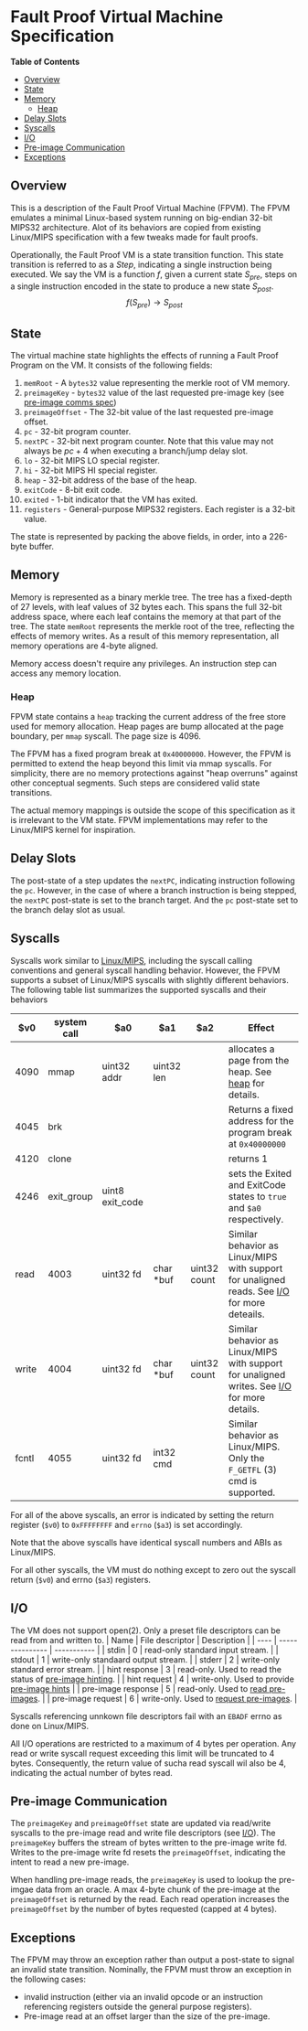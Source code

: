 # Fault Proof Virtual Machine Specification

<!-- START doctoc generated TOC please keep comment here to allow auto update -->
<!-- DON'T EDIT THIS SECTION, INSTEAD RE-RUN doctoc TO UPDATE -->
**Table of Contents**

- [Overview](#overview)
- [State](#state)
- [Memory](#memory)
  - [Heap](#heap)
- [Delay Slots](#delay-slots)
- [Syscalls](#syscalls)
- [I/O](#io)
- [Pre-image Communication](#pre-image-communication)
- [Exceptions](#exceptions)

<!-- END doctoc generated TOC please keep comment here to allow auto update -->

## Overview

This is a description of the Fault Proof Virtual Machine (FPVM). The FPVM emulates a minimal Linux-based system running on big-endian 32-bit MIPS32 architecture. Alot of its behaviors are copied from existing Linux/MIPS specification with a few tweaks made for fault proofs.

Operationally, the Fault Proof VM is a state transition function. This state transition is referred to as a *Step*, indicating a single instruction being executed. We say the VM is a function $f$, given a current state $S_{pre}$, steps on a single instruction encoded in the state to produce a new state $S_{post}$.
 $$f(S_{pre}) \rightarrow S_{post}$$

## State
The virtual machine state highlights the effects of running a Fault Proof Program on the VM.
It consists of the following fields:
1. `memRoot` - A `bytes32` value representing the merkle root of VM memory.
2. `preimageKey` - `bytes32` value of the last requested pre-image key (see [pre-image comms spec](fault-proof.md#pre-image-communication))
3. `preimageOffset` - The 32-bit value of the last requested pre-image offset.
4. `pc` - 32-bit program counter.
5. `nextPC` - 32-bit next program counter. Note that this value may not always be $pc+4$ when executing a branch/jump delay slot.
6. `lo` - 32-bit MIPS LO special register.
7. `hi` - 32-bit MIPS HI special register.
8. `heap` - 32-bit address of the base of the heap.
9. `exitCode` - 8-bit exit code.
10. `exited` - 1-bit indicator that the VM has exited.
11. `registers` - General-purpose MIPS32 registers. Each register is a 32-bit value.

The state is represented by packing the above fields, in order, into a 226-byte buffer.

## Memory

Memory is represented as a binary merkle tree. The tree has a fixed-depth of 27 levels, with leaf values of 32 bytes each. This spans the full 32-bit address space, where each leaf contains the memory at that part of the tree.
The state `memRoot` represents the merkle root of the tree, reflecting the effects of memory writes. As a result of this memory representation, all memory operations are 4-byte aligned.

Memory access doesn't require any privileges. An instruction step can access any memory location.

### Heap
FPVM state contains a `heap` tracking the current address of the free store used for memory allocation. Heap pages are bump allocated at the page boundary, per `mmap` syscall. The page size is 4096.

The FPVM has a fixed program break at `0x40000000`. However, the FPVM is permitted to extend the heap beyond this limit via mmap syscalls. For simplicity, there are no memory protections against "heap overruns" against other conceptual segments.
Such steps are considered valid state transitions.

The actual memory mappings is outside the scope of this specification as it is irrelevant to the VM state. FPVM implementations may refer to the Linux/MIPS kernel for inspiration.

## Delay Slots

The post-state of a step updates the `nextPC`, indicating instruction following the `pc`. However, in the case of where a branch instruction is being stepped, the `nextPC` post-state is set to the branch target. And the `pc` post-state set to the branch delay slot as usual.

## Syscalls
Syscalls work similar to [Linux/MIPS](https://www.linux-mips.org/wiki/Syscall), including the syscall calling conventions and general syscall handling behavior. However, the FPVM supports a subset of Linux/MIPS syscalls with slightly different behaviors.
The following table list summarizes the supported syscalls and their behaviors

| $v0 | system call | $a0 | $a1 | $a2 | Effect |
| -- | -- | -- | -- | -- | -- |
| 4090 | mmap | uint32 addr | uint32 len | | allocates a page from the heap. See [heap](#heap) for details. |
| 4045 | brk | | | | Returns a fixed address for the program break at `0x40000000` |
| 4120 | clone | | | | returns 1 |
| 4246 | exit_group | uint8 exit_code | | | sets the Exited and ExitCode states to `true` and `$a0` respectively. |
| read | 4003 | uint32 fd | char *buf | uint32 count | Similar behavior as Linux/MIPS with support for unaligned reads. See [I/O](#io) for more deteails. |
| write | 4004 | uint32 fd | char *buf | uint32 count | Similar behavior as Linux/MIPS with support for unaligned writes. See [I/O](#io) for more details. |
| fcntl | 4055 | uint32 fd | int32 cmd | | Similar behavior as Linux/MIPS. Only the `F_GETFL` (3) cmd is supported. |

For all of the above syscalls, an error is indicated by setting the return register (`$v0`) to `0xFFFFFFFF` and `errno` (`$a3`) is set accordingly.

Note that the above syscalls have identical syscall numbers and ABIs as Linux/MIPS.

For all other syscalls, the VM must do nothing except to zero out the syscall return (`$v0`) and errno (`$a3`) registers.


## I/O
The VM does not support open(2). Only a preset file descriptors can be read from and written to.
| Name | File descriptor | Description |
| ---- | --------------- | ----------- |
| stdin | 0 | read-only standard input stream. |
| stdout | 1 | write-only standaard output stream. |
| stderr | 2 | write-only standard error stream. |
| hint response | 3 | read-only. Used to read the status of [pre-image hinting](./fault-proof.md#hinting). |
| hint request | 4 | write-only. Used to provide [pre-image hints](./fault-proof.md#hinting) |
| pre-image response | 5 | read-only. Used to [read pre-images](./fault-proof.md#pre-image-communication). |
| pre-image request | 6 | write-only. Used to [request pre-images](./fault-proof.md#pre-image-communication). |

Syscalls referencing unnkown file descriptors fail with an `EBADF` errno as done on Linux/MIPS.

All I/O operations are restricted to a maximum of 4 bytes per operation.
Any read or write syscall request exceeding this limit will be truncated to 4 bytes. Consequently, the return value of sucha read syscall wil also be 4, indicating the actual number of bytes read.

## Pre-image Communication
The `preimageKey` and `preimageOffset` state are updated via read/write syscalls to the pre-image read and write file descriptors (see [I/O](#io)).
The `preimageKey` buffers the stream of bytes written to the pre-image write fd. Writes to the pre-image write fd resets the `preimageOffset`, indicating the intent to read a new pre-image.

When handling pre-image reads, the `preimageKey` is used to lookup the pre-imgae data from an oracle. A max 4-byte chunk of the pre-image at the `preimageOffset` is returned by the read.
Each read operation increases the `preimageOffset` by the number of bytes requested (capped at 4 bytes).

## Exceptions
The FPVM may throw an exception rather than output a post-state to signal an invalid state transition. Nominally, the FPVM must throw an exception in the following cases:
- invalid instruction (either via an invalid opcode or an instruction referencing registers outside the general purpose registers).
- Pre-image read at an offset larger than the size of the pre-image.